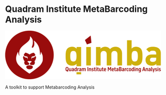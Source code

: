 # Quadram Institute MetaBarcoding Analysis

![Qimba Logo](./incl/qimba.svg)

A toolkit to support Metabarcoding Analysis